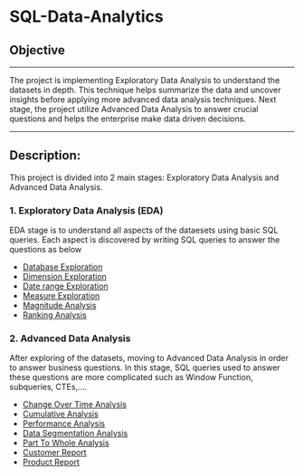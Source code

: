 # SQL-Data-Analytics

## Objective
---

The project is implementing Exploratory Data Analysis to understand the datasets in depth. This technique helps summarize the data and uncover insights before applying more advanced data analysis techniques. Next stage, the project utilize Advanced Data Analysis to answer crucial questions and helps the enterprise make data driven decisions.

---
## Description:
This project is divided into 2 main stages: Exploratory Data Analysis and Advanced Data Analysis.

### 1. Exploratory Data Analysis (EDA)
EDA stage is to understand all aspects of the dataesets using basic SQL queries. Each aspect is discovered by writing SQL queries to answer the questions as below
- [Database Exploration](https://github.com/nhitran1111/SQL-Data-Analytics/blob/main/scripts/01_database_exploration.sql)
- [Dimension Exploration](https://github.com/nhitran1111/SQL-Data-Analytics/blob/main/scripts/01_database_exploration.sql)
- [Date range Exploration](https://github.com/nhitran1111/SQL-Data-Analytics/blob/main/scripts/01_database_exploration.sql)
- [Measure Exploration](https://github.com/nhitran1111/SQL-Data-Analytics/blob/main/scripts/01_database_exploration.sql)
- [Magnitude Analysis](https://github.com/nhitran1111/SQL-Data-Analytics/blob/main/scripts/01_database_exploration.sql)
- [Ranking Analysis](https://github.com/nhitran1111/SQL-Data-Analytics/blob/main/scripts/01_database_exploration.sql)

### 2. Advanced Data Analysis
After exploring of the datasets, moving to Advanced Data Analysis in order to answer business questions. In this stage, SQL queries used to answer these questions are more complicated such as Window Function, subqueries, CTEs,....
- [Change Over Time Analysis](https://github.com/nhitran1111/SQL-Data-Analytics/blob/main/scripts/07_change_over_time_analysis.sql)
- [Cumulative Analysis](https://github.com/nhitran1111/SQL-Data-Analytics/blob/main/scripts/08_cumulative_analysis.sql)
- [Performance Analysis](https://github.com/nhitran1111/SQL-Data-Analytics/blob/main/scripts/09_performance_analysis.sql)
- [Data Segmentation Analysis](https://github.com/DataWithBaraa/sql-data-analytics-project/blob/main/scripts/10_data_segmentation.sql)
- [Part To Whole Analysis](https://github.com/DataWithBaraa/sql-data-analytics-project/blob/main/scripts/11_part_to_whole_analysis.sql)
- [Customer Report](https://github.com/DataWithBaraa/sql-data-analytics-project/blob/main/scripts/12_report_customers.sql)
- [Product Report](https://github.com/DataWithBaraa/sql-data-analytics-project/blob/main/scripts/13_report_products.sql)

